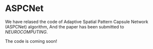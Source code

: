 # ASPCNet

We have relased the code of Adaptive Spatial Pattern Capsule Network (ASPCNet) algorithm, And the paper has been submitted to *NEUROCOMPUTING*. 

The code is coming soon!
